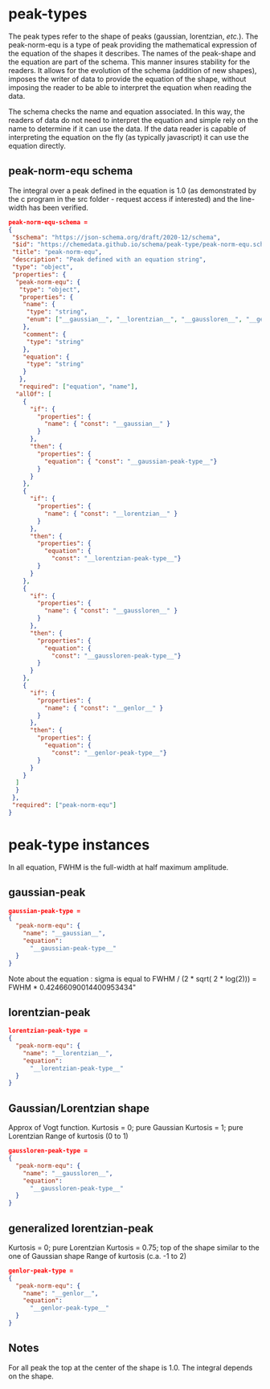 # peak-types

The peak types refer to the shape of peaks (gaussian, lorentzian, *etc.*).
The peak-norm-equ is a type of peak providing the mathematical expression of the equation of the shapes it describes. The names of the peak-shape and the equation are part of the schema. This manner insures stability for the readers. It allows for the evolution of the schema (addition of new shapes), imposes the writer of data to provide the equation of the shape, without imposing the reader to be able to interpret the equation when reading the data.

The schema checks the name and equation associated. In this way, the readers of data do not need to interpret the equation and simple rely on the name to determine if it can use the data. If the data reader is capable of interpreting the equation on the fly (as typically javascript) it can use the equation directly.

## peak-norm-equ schema

The integral over a peak defined in the equation is 1.0 (as demonstrated by the c program in the src folder - request access if interested) and the line-width has been verified.

```json
peak-norm-equ-schema = 
{
 "$schema": "https://json-schema.org/draft/2020-12/schema",
 "$id": "https://chemedata.github.io/schema/peak-type/peak-norm-equ.schema.json",
 "title": "peak-norm-equ",
 "description": "Peak defined with an equation string",
 "type": "object",
 "properties": {
  "peak-norm-equ": {
   "type": "object",
   "properties": {
    "name": {
     "type": "string",
     "enum": ["__gaussian__", "__lorentzian__", "__gaussloren__", "__genlor__"]
    },
    "comment": {
     "type": "string"
    },
    "equation": {
     "type": "string"
    }
   },
   "required": ["equation", "name"],
  "allOf": [
    {
      "if": {
        "properties": {
          "name": { "const": "__gaussian__" }
        }
      },
      "then": {
        "properties": {
          "equation": { "const": "__gaussian-peak-type__"}
        }
      }
    },
    {
      "if": {
        "properties": {
          "name": { "const": "__lorentzian__" }
        }
      },
      "then": {
        "properties": {
          "equation": {
            "const": "__lorentzian-peak-type__"}
        }
      }
    },
    {
      "if": {
        "properties": {
          "name": { "const": "__gaussloren__" }
        }
      },
      "then": {
        "properties": {
          "equation": {
            "const": "__gaussloren-peak-type__"}
        }
      }
    },
    {
      "if": {
        "properties": {
          "name": { "const": "__genlor__" }
        }
      },
      "then": {
        "properties": {
          "equation": {
            "const": "__genlor-peak-type__"}
        }
      }
    }
  ]
  }
 },
 "required": ["peak-norm-equ"]
}
```


# peak-type instances

In all equation, FWHM is the full-width at half maximum amplitude.
## gaussian-peak

```json
gaussian-peak-type = 
{
  "peak-norm-equ": {
    "name": "__gaussian__",
    "equation": 
      "__gaussian-peak-type__"
  }
}
```
Note about the equation : sigma is equal to ​FWHM​ / (2 * sqrt( 2 * log(2))) = ​FWHM​ * 0.42466090014400953434"

## lorentzian-peak

```json
lorentzian-peak-type = 
{
  "peak-norm-equ": {
    "name": "__lorentzian__",
    "equation": 
      "__lorentzian-peak-type__"
  }
}
```
## Gaussian/Lorentzian shape

Approx of Vogt function.
Kurtosis = 0; pure Gaussian
Kurtosis = 1; pure Lorentzian
Range of kurtosis (0 to 1)


```json
gaussloren-peak-type = 
{
  "peak-norm-equ": {
    "name": "__gaussloren__",
    "equation": 
      "__gaussloren-peak-type__"
  }
}
```

## generalized lorentzian-peak

Kurtosis = 0; pure Lorentzian
Kurtosis = 0.75; top of the shape similar to the one of Gaussian shape
Range of kurtosis (c.a. -1 to 2)
```json
genlor-peak-type = 
{
  "peak-norm-equ": {
    "name": "__genlor__",
    "equation": 
      "__genlor-peak-type__"
  }
}
```
## Notes
For all peak the top at the center of the shape is 1.0.
The integral depends on the shape.
